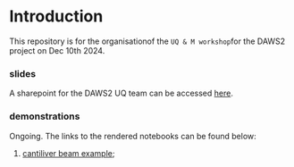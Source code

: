 # Introduction

This repository is for the organisationof the `UQ & M workshop`for the DAWS2 project on Dec 10th 2024.

### slides

A sharepoint for the DAWS2 UQ team can be accessed [here](https://theuniversityofliverpool-my.sharepoint.com/:f:/r/personal/yuchen2_liverpool_ac_uk/Documents/DAWS2_project_dir/DAWS2_UQteam_sharepoint?csf=1&web=1&e=Kc3Qo4).

### demonstrations

Ongoing. The links to the rendered notebooks can be found below:
1. [cantiliver beam example](https://nbviewer.org/github/leslieDLcy/DAWS2_UQworkshop_Dec2024/blob/main/notebooks/UP_demonstration%5BCantileverBbeam%5D.ipynb);

